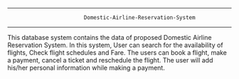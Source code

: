 ----------------------------------------------------------------------------------------------
							Domestic-Airline-Reservation-System
----------------------------------------------------------------------------------------------
This database system contains the data of proposed Domestic Airline Reservation System.
In this system, User can search for the availability of flights, Check flight schedules and Fare. 
The users can book a flight, make a payment, cancel a ticket and reschedule the flight. The user 
will add his/her personal information while making a payment.